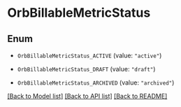 # OrbBillableMetricStatus

## Enum


* `OrbBillableMetricStatus_ACTIVE` (value: `"active"`)

* `OrbBillableMetricStatus_DRAFT` (value: `"draft"`)

* `OrbBillableMetricStatus_ARCHIVED` (value: `"archived"`)


[[Back to Model list]](../README.md#documentation-for-models) [[Back to API list]](../README.md#documentation-for-api-endpoints) [[Back to README]](../README.md)


